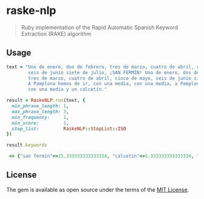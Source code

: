 # raske-nlp

> Ruby implementation of the Rapid Automatic Spanish Keyword Extraction (RAKE) algorithm

## Usage

```ruby
text = "Uno de enero, dos de febrero, tres de marzo, cuatro de abril, cinco de mayo,
        seis de junio siete de julio, ¡SAN FERMÍN! Uno de enero, dos de febrero,
        tres de marzo, cuatro de abril, cinco de mayo, seis de junio siete de julio, ¡SAN FERMÍN!
        A Pamplona hemos de ir, con una media, con una media, a Pamplona hemos de ir
        con una media y un calcetín."

result = RaskeNLP.run(text, {
  min_phrase_length: 1,
  max_phrase_length: 3,
  min_frequency:     1,
  min_score:         1,
  stop_list:         RaskeNLP::StopList::ISO
})

result.keywords
```

```ruby
 => {"san fermín"=>15.333333333333334, "calcetín"=>5.333333333333334, "media"=>1.0, "pamplona"=>1.0, "julio"=>1.0, "junio"=>1.0, "mayo"=>1.0, "abril"=>1.0, "marzo"=>1.0, "febrero"=>1.0, "enero"=>1.0}
```

## License

The gem is available as open source under the terms of the [MIT License](https://opensource.org/licenses/MIT).
